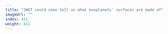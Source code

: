 ```yaml
---
title: "JWST could soon tell us what exoplanets' surfaces are made of"
imageUrl: ""
index: 411
weight: 411
---
```

